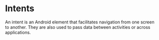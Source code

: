 # Intents
An intent is an Android element that facilitates navigation from one screen to another. They are also used to pass data between activities or across applications.
